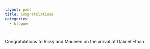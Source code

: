 ```yaml
---
layout: post
title: Congratulations
categories:
  - blogger

---
```


Congratulations to Ricky and Maureen on the arrival of Gabriel Ethan.

